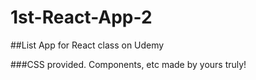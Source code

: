 # 1st-React-App-2

##List App for React class on Udemy

###CSS provided. Components, etc made by yours truly!
